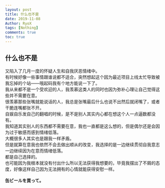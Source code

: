 ```yaml
---
layout: post
title: 什么也不是
date: 2019-11-08
Author: RyoX
tags: [Nothing]
comments: true
toc: true
---
```


## 什么也不是

又陷入了几月一度的怀疑人生和自我厌恶情绪中。  
有时候好像一些事情跟谁说都不适合，突然想起这个因为最近项目上线太忙导致被我忘掉的个站——哦起码我有个地方能说一下了。  
我从来都不是一个受欢迎的人，我羡慕这类人的同时也因为弥补心理让自己觉得这些并不需要在意。  
很羡慕那些张嘴就能说话的人，我总是张嘴最后什么也说不出然后就闭嘴了，或者干脆连嘴都张不开。  
自娱自乐发自己的翻唱的时候，是不是别人其实内心都在想这个人一点逼数都没有。  
我知道其实别人的东西都不需要在意，我也一直都是这么想的，但是偶尔还是会因为过于敏感而感到情绪低落。  
大概很多人其实也是跟我一样矛盾。  
但是就算在意我也依然不会去做出顺从的改变，我选择的是一边继续贯彻自我意志一边继续因为在意而情绪低落。  
都是自己选择的。  
也可能因为我根本就没有付出什么所以无法获得我想要的，毕竟我摆出了不屑的态度，好像这样自己因为无法拥有的心情就能获得安慰一样。  
 <br/>
**缶ビールを買って。**

